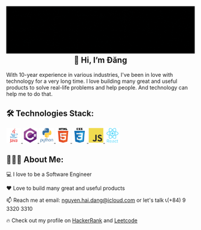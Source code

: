 <h2 align="center">
    <img src="./banner.gif">
    <br> 
    👋 Hi, I’m Đăng
    <br>
</h2> 
<p>
 With 10-year experience in various industries, I've been in love with technology for a very long time. I love building many great and useful products to solve real-life problems and help people. And technology can help me to do that.
</p>

<h2 align="left">🛠️ Technologies Stack:</h2>
<p align="left">
    <a href="#" target="_blank">
        <img src="https://raw.githubusercontent.com/devicons/devicon/master/icons/java/java-original-wordmark.svg" alt="java" width="40" height="40"/>
    </a>
    <a href="#" target="_blank">
        <img src="https://raw.githubusercontent.com/devicons/devicon/master/icons/csharp/csharp-original.svg" alt="csharp" width="40" height="40"/>
    </a>
    <a href="#" target="_blank">
        <img src="https://raw.githubusercontent.com/devicons/devicon/master/icons/python/python-original-wordmark.svg" alt="python" width="40" height="40"/>
    </a>
    <a href="#" target="_blank"> 
        <img src="https://raw.githubusercontent.com/devicons/devicon/master/icons/html5/html5-original-wordmark.svg" alt="html5" width="40" height="40"/>
    </a>
    <a href="#" target="_blank">
        <img src="https://raw.githubusercontent.com/devicons/devicon/master/icons/css3/css3-original-wordmark.svg" alt="css3" width="40" height="40"/>
    </a>
    <a href="#" target="_blank">
        <img src="https://raw.githubusercontent.com/devicons/devicon/master/icons/javascript/javascript-original.svg" alt="javascript" width="40" height="40"/>
    </a>
    <a href="#" target="_blank">
        <img src="https://raw.githubusercontent.com/devicons/devicon/master/icons/react/react-original-wordmark.svg" alt="react" width="40" height="40"/>
    </a>
</p>

<h2 align="left">👨🏻‍💻 About Me:</h2>

:computer: I love to be a Software Engineer

:heart: Love to build many great and useful products

:mailbox: Reach me at email: nguyen.hai.dang@icloud.com or let's talk :telephone_receiver:(+84) 9 3320 3310

:fire: Check out my profile on [HackerRank](https://www.hackerrank.com/nguyen_hai_dang) and [Leetcode](https://leetcode.com/derekn/)
